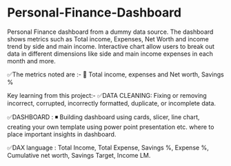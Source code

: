 # Personal-Finance-Dashboard
Personal Finance dashboard from a dummy data source. The dashboard shows metrics such as Total income, Expenses, Net Worth  and income trend by side and main income. Interactive chart allow users to break out data in different dimensions like side and main income expenses in each month and more.

✅The metrics noted are :-
🔘 Total income, expenses and Net worth, Savings %

Key learning from this project:-
✅DATA CLEANING:
Fixing or removing incorrect, corrupted, incorrectly formatted, duplicate, or incomplete data.

✅DASHBOARD :
◾ Building dashboard using cards, slicer, line chart, creating your own template using power point presentation etc. where to place important insights in dashboard.

✅DAX language :
Total Income, Total Expense, Savings %, Expense %, Cumulative net worth, Savings Target, Income LM.
